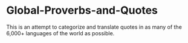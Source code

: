 # Global-Proverbs-and-Quotes
This is an attempt to categorize and translate quotes in as many of the 6,000+ languages of the world as possible.
